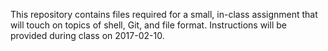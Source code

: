 This repository contains files required for a small, in-class assignment that will touch on topics of shell, Git, and file format. Instructions will be provided during class on 2017-02-10.
